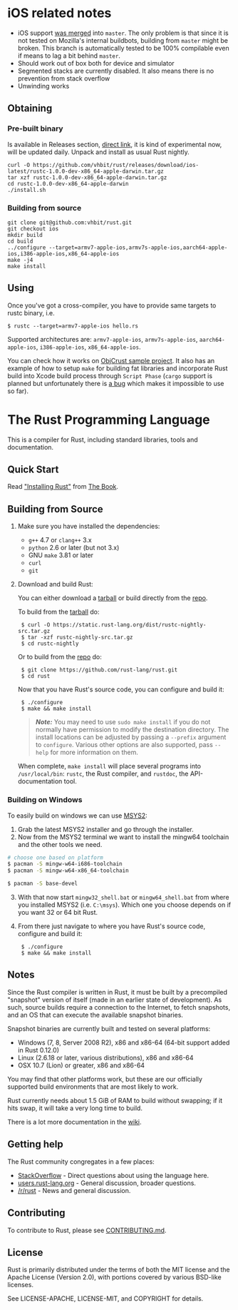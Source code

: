 # iOS related notes

* iOS support [was merged](https://github.com/mozilla/rust/commit/2ec323e4c30c265f35314c0a77f5df5a655cec2f)
 into `master`. The only problem is that since it is not tested on
 Mozilla's internal buildbots, building from `master` might be
 broken. This branch is automatically tested to be 100% compilable
 even if means to lag a bit behind `master`.
* Should work out of box both for device and simulator
* Segmented stacks are currently disabled. It also means there is no
  prevention from stack overflow
* Unwinding works

## Obtaining

### Pre-built binary

  Is available in Releases section, [direct link](https://github.com/vhbit/rust/releases/download/ios-latest/rust-0.13.0-dev-x86_64-apple-darwin.tar.gz), it is kind of experimental now, will be updated daily. Unpack and install as usual Rust nightly.

    curl -O https://github.com/vhbit/rust/releases/download/ios-latest/rustc-1.0.0-dev-x86_64-apple-darwin.tar.gz
    tar xzf rustc-1.0.0-dev-x86_64-apple-darwin.tar.gz
    cd rustc-1.0.0-dev-x86_64-apple-darwin
    ./install.sh

### Building from source

    git clone git@github.com:vhbit/rust.git
    git checkout ios
    mkdir build
    cd build
    ../configure --target=armv7-apple-ios,armv7s-apple-ios,aarch64-apple-ios,i386-apple-ios,x86_64-apple-ios
    make -j4
    make install

## Using

Once you've got a cross-compiler, you have to provide same targets to rustc binary, i.e.

    $ rustc --target=armv7-apple-ios hello.rs

Supported architectures are: `armv7-apple-ios`, `armv7s-apple-ios`, `aarch64-apple-ios`, `i386-apple-ios`, `x86_64-apple-ios`.

You can check how it works on [ObjCrust sample project](https://github.com/vhbit/ObjCrust). It also has an example of how to setup `make` for building fat libraries and incorporate Rust build into Xcode build process through `Script Phase` (`cargo` support is planned but unfortunately there is [a bug](https://github.com/rust-lang/cargo/issues/442) which makes it impossible to use so far).

# The Rust Programming Language

This is a compiler for Rust, including standard libraries, tools and
documentation.

## Quick Start

Read ["Installing Rust"][install] from [The Book][trpl].

[install]: http://doc.rust-lang.org/book/installing-rust.html
[trpl]: http://doc.rust-lang.org/book/index.html

## Building from Source

1. Make sure you have installed the dependencies:
    * `g++` 4.7 or `clang++` 3.x
    * `python` 2.6 or later (but not 3.x)
    * GNU `make` 3.81 or later
    * `curl`
    * `git`

2. Download and build Rust:

    You can either download a [tarball] or build directly from the [repo].

    To build from the [tarball] do:

        $ curl -O https://static.rust-lang.org/dist/rustc-nightly-src.tar.gz
        $ tar -xzf rustc-nightly-src.tar.gz
        $ cd rustc-nightly

    Or to build from the [repo] do:

        $ git clone https://github.com/rust-lang/rust.git
        $ cd rust

    Now that you have Rust's source code, you can configure and build it:

        $ ./configure
        $ make && make install

    > ***Note:*** You may need to use `sudo make install` if you do not normally have
    > permission to modify the destination directory. The install locations can
    > be adjusted by passing a `--prefix` argument to `configure`. Various other
    > options are also supported, pass `--help` for more information on them.

    When complete, `make install` will place several programs into
    `/usr/local/bin`: `rustc`, the Rust compiler, and `rustdoc`, the
    API-documentation tool.

### Building on Windows

To easily build on windows we can use [MSYS2](http://msys2.github.io/):

1. Grab the latest MSYS2 installer and go through the installer.
2. Now from the MSYS2 terminal we want to install the mingw64 toolchain and the other
   tools we need.

```bash
# choose one based on platform
$ pacman -S mingw-w64-i686-toolchain
$ pacman -S mingw-w64-x86_64-toolchain

$ pacman -S base-devel
```

3. With that now start `mingw32_shell.bat` or `mingw64_shell.bat`
   from where you installed MSYS2 (i.e. `C:\msys`). Which one you
   choose depends on if you want 32 or 64 bit Rust.
4. From there just navigate to where you have Rust's source code, configure and build it:

        $ ./configure
        $ make && make install

[repo]: https://github.com/rust-lang/rust
[tarball]: https://static.rust-lang.org/dist/rustc-nightly-src.tar.gz

## Notes

Since the Rust compiler is written in Rust, it must be built by a
precompiled "snapshot" version of itself (made in an earlier state of
development). As such, source builds require a connection to the Internet, to
fetch snapshots, and an OS that can execute the available snapshot binaries.

Snapshot binaries are currently built and tested on several platforms:

* Windows (7, 8, Server 2008 R2), x86 and x86-64 (64-bit support added in Rust 0.12.0)
* Linux (2.6.18 or later, various distributions), x86 and x86-64
* OSX 10.7 (Lion) or greater, x86 and x86-64

You may find that other platforms work, but these are our officially
supported build environments that are most likely to work.

Rust currently needs about 1.5 GiB of RAM to build without swapping; if it hits
swap, it will take a very long time to build.

There is a lot more documentation in the [wiki].

[wiki]: https://github.com/rust-lang/rust/wiki

## Getting help

The Rust community congregates in a few places:

* [StackOverflow] - Direct questions about using the language here.
* [users.rust-lang.org] - General discussion, broader questions.
* [/r/rust] - News and general discussion.

[StackOverflow]: http://stackoverflow.com/questions/tagged/rust
[/r/rust]: http://reddit.com/r/rust
[users.rust-lang.org]: http://users.rust-lang.org/

## Contributing

To contribute to Rust, please see [CONTRIBUTING.md](CONTRIBUTING.md).

## License

Rust is primarily distributed under the terms of both the MIT license
and the Apache License (Version 2.0), with portions covered by various
BSD-like licenses.

See LICENSE-APACHE, LICENSE-MIT, and COPYRIGHT for details.
